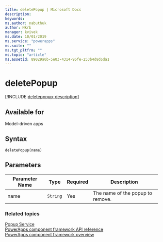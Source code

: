 ```yaml
---
title: deletePopup | Microsoft Docs
description: 
keywords:
ms.author: nabuthuk
author: Nkrb
manager: kvivek
ms.date: 10/01/2019
ms.service: "powerapps"
ms.suite: ""
ms.tgt_pltfrm: ""
ms.topic: "article"
ms.assetid: 89029a0b-5e03-4314-95fe-253b4d8d6da1
---
```


# deletePopup

[!INCLUDE [deletepopup-description](includes/deletepopup-description.md)]

## Available for 

Model-driven apps

## Syntax

`deletePopup(name)`

## Parameters

| Parameter Name|Type|Required|Description|
| ------------- |----|--------|-----------|
|name|`String`|Yes|The name of the popup to remove.|


### Related topics

[Popup Service](../popupservice.md)<br/>
[PowerApps component framework API reference](../../reference/index.md)<br/>
[PowerApps component framework overview](../../overview.md)